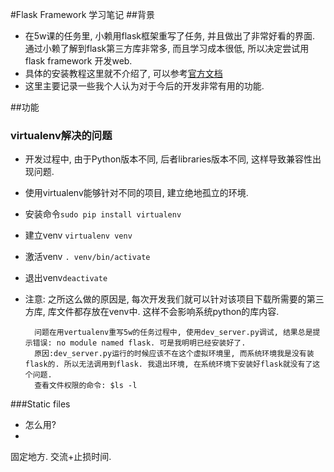 #Flask Framework 学习笔记
##背景
- 在5w课的任务里, 小赖用flask框架重写了任务, 并且做出了非常好看的界面. 通过小赖了解到flask第三方库非常多, 而且学习成本很低, 所以决定尝试用flask framework 开发web.
- 具体的安装教程这里就不介绍了, 可以参考[官方文档](http://flask.pocoo.org/docs/0.10/installation/)
- 这里主要记录一些我个人认为对于今后的开发非常有用的功能.



##功能
### virtualenv解决的问题
- 开发过程中, 由于Python版本不同, 后者libraries版本不同, 这样导致兼容性出现问题.
- 使用virtualenv能够针对不同的项目, 建立绝地孤立的环境.
- 安装命令`sudo pip install virtualenv`
- 建立venv `virtualenv venv`
- 激活venv `. venv/bin/activate`
- 退出venv`deactivate`
- 注意: 之所这么做的原因是, 每次开发我们就可以针对该项目下载所需要的第三方库, 库文件都存放在venv中. 这样不会影响系统python的库内容.
        
        问题在用vertualenv重写5w的任务过程中, 使用dev_server.py调试, 结果总是提示错误: no module named flask. 可是我明明已经安装好了.  
        原因:dev_server.py运行的时候应该不在这个虚拟环境里, 而系统环境我是没有装flask的. 所以无法调用到flask. 我退出环境, 在系统环境下安装好flask就没有了这个问题.
        查看文件权限的命令: $ls -l
         
       
###Static files
- 怎么用?
- 




固定地方.
交流+止损时间.